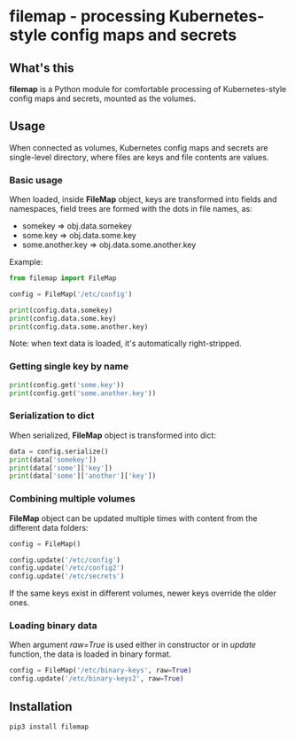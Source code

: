 # filemap - processing Kubernetes-style config maps and secrets

## What's this

**filemap** is a Python module for comfortable processing of Kubernetes-style
config maps and secrets, mounted as the volumes.

## Usage

When connected as volumes, Kubernetes config maps and secrets are single-level
directory, where files are keys and file contents are values.

### Basic usage

When loaded, inside **FileMap** object, keys are transformed into fields and
namespaces, field trees are formed with the dots in file names, as:

* somekey => obj.data.somekey
* some.key => obj.data.some.key
* some.another.key => obj.data.some.another.key

Example:

```python
from filemap import FileMap

config = FileMap('/etc/config')

print(config.data.somekey)
print(config.data.some.key)
print(config.data.some.another.key)
```

Note: when text data is loaded, it's automatically right-stripped.

### Getting single key by name

```python
print(config.get('some.key'))
print(config.get('some.another.key'))
```

### Serialization to dict

When serialized, **FileMap** object is transformed into dict:

```python
data = config.serialize()
print(data['somekey'])
print(data['some']['key'])
print(data['some']['another']['key'])
```

### Combining multiple volumes

**FileMap** object can be updated multiple times with content from the
different data folders:

```python
config = FileMap()

config.update('/etc/config')
config.update('/etc/config2')
config.update('/etc/secrets')
```

If the same keys exist in different volumes, newer keys override the older
ones.

### Loading binary data

When argument *raw=True* is used either in constructor or in *update* function,
the data is loaded in binary format.

```python
config = FileMap('/etc/binary-keys', raw=True)
config.update('/etc/binary-keys2', raw=True)
```

## Installation

```shell
pip3 install filemap
```
